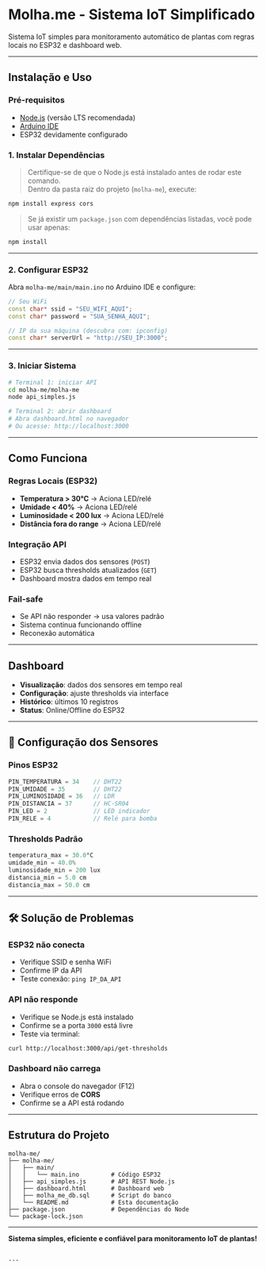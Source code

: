 # Molha.me - Sistema IoT Simplificado

Sistema IoT simples para monitoramento automático de plantas com regras locais no ESP32 e dashboard web.

---

## Instalação e Uso

### **Pré-requisitos**
- [Node.js](https://nodejs.org) (versão LTS recomendada)
- [Arduino IDE](https://www.arduino.cc/en/software)
- ESP32 devidamente configurado

### **1. Instalar Dependências**
> Certifique-se de que o Node.js está instalado antes de rodar este comando.  
> Dentro da pasta raiz do projeto (`molha-me`), execute:

```bash
npm install express cors
````

> Se já existir um `package.json` com dependências listadas, você pode usar apenas:

```bash
npm install
```

---

### **2. Configurar ESP32**

Abra `molha-me/main/main.ino` no Arduino IDE e configure:

```cpp
// Seu WiFi
const char* ssid = "SEU_WIFI_AQUI";
const char* password = "SUA_SENHA_AQUI";

// IP da sua máquina (descubra com: ipconfig)
const char* serverUrl = "http://SEU_IP:3000";
```

---

### **3. Iniciar Sistema**

```bash
# Terminal 1: iniciar API
cd molha-me/molha-me
node api_simples.js

# Terminal 2: abrir dashboard
# Abra dashboard.html no navegador
# Ou acesse: http://localhost:3000
```

---

## Como Funciona

### **Regras Locais (ESP32)**

* **Temperatura > 30°C** → Aciona LED/relé
* **Umidade < 40%** → Aciona LED/relé
* **Luminosidade < 200 lux** → Aciona LED/relé
* **Distância fora do range** → Aciona LED/relé

### **Integração API**

* ESP32 envia dados dos sensores (`POST`)
* ESP32 busca thresholds atualizados (`GET`)
* Dashboard mostra dados em tempo real

### **Fail-safe**

* Se API não responder → usa valores padrão
* Sistema continua funcionando offline
* Reconexão automática

---

## Dashboard

* **Visualização**: dados dos sensores em tempo real
* **Configuração**: ajuste thresholds via interface
* **Histórico**: últimos 10 registros
* **Status**: Online/Offline do ESP32

---

## 🔌 Configuração dos Sensores

### **Pinos ESP32**

```cpp
PIN_TEMPERATURA = 34    // DHT22
PIN_UMIDADE = 35        // DHT22
PIN_LUMINOSIDADE = 36   // LDR
PIN_DISTANCIA = 37      // HC-SR04
PIN_LED = 2             // LED indicador
PIN_RELE = 4            // Relé para bomba
```

### **Thresholds Padrão**

```cpp
temperatura_max = 30.0°C
umidade_min = 40.0%
luminosidade_min = 200 lux
distancia_min = 5.0 cm
distancia_max = 50.0 cm
```

---

## 🛠 Solução de Problemas

### **ESP32 não conecta**

* Verifique SSID e senha WiFi
* Confirme IP da API
* Teste conexão: `ping IP_DA_API`

### **API não responde**

* Verifique se Node.js está instalado
* Confirme se a porta `3000` está livre
* Teste via terminal:

```bash
curl http://localhost:3000/api/get-thresholds
```

### **Dashboard não carrega**

* Abra o console do navegador (F12)
* Verifique erros de **CORS**
* Confirme se a API está rodando

---

## Estrutura do Projeto

```
molha-me/
├── molha-me/
│   ├── main/
│   │   └── main.ino         # Código ESP32
│   ├── api_simples.js       # API REST Node.js
│   ├── dashboard.html       # Dashboard web
│   ├── molha_me_db.sql      # Script do banco
│   └── README.md            # Esta documentação
├── package.json             # Dependências do Node
└── package-lock.json
```

---

**Sistema simples, eficiente e confiável para monitoramento IoT de plantas!**

````

---

